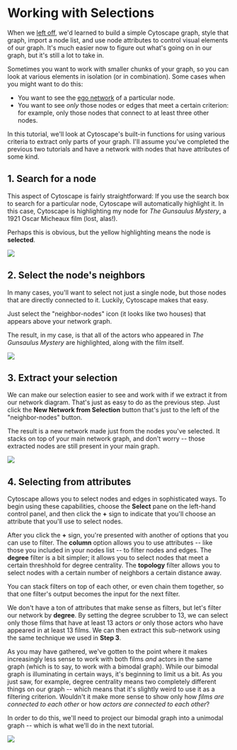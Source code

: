 # Working with Selections

When we [left off](working-with-attributes.md), we'd learned to build a simple Cytoscape graph, style that graph, import a node list, and use node attributes to control visual elements of our graph. It's much easier now to figure out what's going on in our graph, but it's still a lot to take in.

Sometimes you want to work with smaller chunks of your graph, so you can look at various elements in isolation (or in combination). Some cases when you might want to do this:

* You want to see the [ego network](http://www.analytictech.com/networks/egonet.htm) of a particular node.
* You want to see *only* those nodes or edges that meet a certain criterion: for example, only those nodes that connect to at least three other nodes.

In this tutorial, we'll look at Cytoscape's built-in functions for using various criteria to extract only parts of your graph. I'll assume you've completed the previous two tutorials and have a network with nodes that have attributes of some kind.

## 1. Search for a node

This aspect of Cytoscape is fairly straightforward: If you use the search box to search for a particular node, Cytoscape will automatically highlight it. In this case, Cytoscape is highlighting my node for *The Gunsaulus Mystery*, a 1921 Oscar Micheaux film (lost, alas!).

Perhaps this is obvious, but the yellow highlighting means the node is **selected**.

![][1]

[1]: images/working-with-selections/search-for-a-node.png

## 2. Select the node's neighbors

In many cases, you'll want to select not just a single node, but those nodes that are directly connected to it. Luckily, Cytoscape makes that easy.

Just select the "neighbor-nodes" icon (it looks like two houses) that appears above your network graph.

The result, in my case, is that all of the actors who appeared in *The Gunsaulus Mystery* are highlighted, along with the film itself.

![][2]

[2]: images/working-with-selections/select-the-node-s-neighbors.png

## 3. Extract your selection

We can make our selection easier to see and work with if we extract it from our network diagram. That's just as easy to do as the previous step. Just click the **New Network from Selection** button that's just to the left of the "neighbor-nodes" button.

The result is a new network made just from the nodes you've selected. It stacks on top of your main network graph, and don't worry -- those extracted nodes are still present in your main graph.

![][3]

[3]: images/working-with-selections/extract-your-selection.png

## 4. Selecting from attributes

Cytoscape allows you to select nodes and edges in sophisticated ways. To begin using these capabilities, choose the **Select** pane on the left-hand control panel, and then click the **+** sign to indicate that you'll choose an attribute that you'll use to select nodes.

After you click the **+** sign, you're presented with another of options that you can use to filter. The **column** option allows you to use attributes -- like those you included in your nodes list -- to filter nodes and edges. The **degree** filter is a bit simpler; it allows you to select nodes that meet a certain threshhold for degree centrality. The **topology** filter allows you to select nodes with a certain number of neighbors a certain distance away.

You can stack filters on top of each other, or even chain them together, so that one filter's output becomes the input for the next filter.

We don't have a ton of attributes that make sense as filters, but let's filter our network by **degree**. By setting the degree scrubber to 13, we can select only those films that have at least 13 actors *or* only those actors who have appeared in at least 13 films. We can then extract this sub-network using the same technique we used in **Step 3**.

As you may have gathered, we've gotten to the point where it makes increasingly less sense to work with both films *and* actors in the same graph (which is to say, to work with a bimodal graph). While our bimodal graph is illuminating in certain ways, it's beginning to limit us a bit. As you just saw, for example, degree centrality means two completely different things on our graph -- which means that it's slightly weird to use it as a filtering criterion. Wouldn't it make more sense to show only how *films are connected to each other* or how *actors are connected to each other*?

In order to do this, we'll need to project our bimodal graph into a unimodal graph -- which is what we'll do in the next tutorial.

![][4]

[4]: images/working-with-selections/selecting-from-attributes.png
